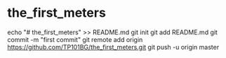 # the_first_meters
echo "# the_first_meters" >> README.md
git init
git add README.md
git commit -m "first commit"
git remote add origin https://github.com/TP101BG/the_first_meters.git
git push -u origin master

